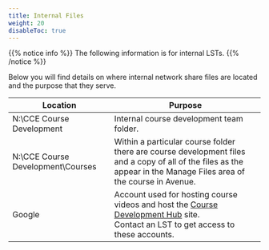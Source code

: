 ```yaml
---
title: Internal Files
weight: 20
disableToc: true
---
```


{{% notice info %}}
The following information is for internal LSTs.
{{% /notice %}}

Below you will find details on where internal network share files are located and the purpose that they serve.

<table class="table table-bordered table-striped table-sm" summary="The first column lists the shared file location. The second column provides a summary of the location content.">
   <thead>
      <tr class="d-flex">
         <th class="col-4" scope="col">Location</th>
         <th class="col-8" scope="col">Purpose</th>
      </tr>
   </thead>
   <tbody>      
      <tr class="d-flex">
         <td class="col-4">N:\CCE Course Development</td>
         <td class="col-8">Internal course development team folder.</td>
      </tr>     
      <tr class="d-flex">
         <td class="col-4">N:\CCE Course Development\Courses</td>
         <td class="col-8">Within a particular course folder there are course development files and a copy of all of the files as the appear in the Manage Files area of the course in Avenue.</td>
      </tr>
      <tr class="d-flex">
         <td class="col-4">Google</td>
         <td class="col-8">
            Account used for hosting course videos and host the <a href="https://sites.google.com/view/course-development-hub" target="_blank">Course Development Hub</a> site.
            <br>
            <div class="spacer-xs-6 spacer-sm-7 spacer-md-8"></div>
            Contact an LST to get access to these accounts.
         </td>
      </tr>
   </tbody>
</table>